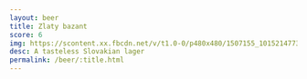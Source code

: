 ```yaml
---
layout: beer
title: Zlaty bazant
score: 6
img: https://scontent.xx.fbcdn.net/v/t1.0-0/p480x480/1507155_10152147733883745_1859906756_n.jpg?oh=63169cbe5647f63e2f722879227276f6&oe=58C2A7D8
desc: A tasteless Slovakian lager
permalink: /beer/:title.html
---
```

